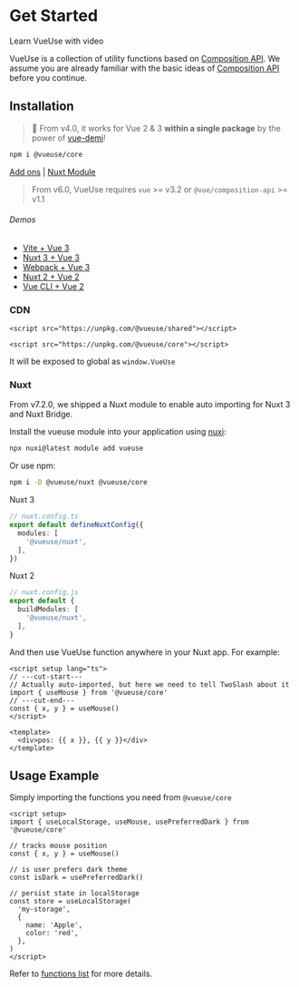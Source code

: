 # Get Started

<CourseLink href="https://vueschool.io/courses/vueuse-for-everyone?friend=vueuse">Learn VueUse with video</CourseLink>

VueUse is a collection of utility functions based on [Composition API](https://vuejs.org/guide/extras/composition-api-faq.html). We assume you are already familiar with the basic ideas of [Composition API](https://vuejs.org/guide/extras/composition-api-faq.html) before you continue.

## Installation

> 🎩 From v4.0, it works for Vue 2 & 3 **within a single package** by the power of [vue-demi](https://github.com/vueuse/vue-demi)!

```bash
npm i @vueuse/core
```

[Add ons](/add-ons.html) | [Nuxt Module](/guide/index.html#nuxt)

> From v6.0, VueUse requires `vue` >= v3.2 or `@vue/composition-api` >= v1.1

###### Demos

- [Vite + Vue 3](https://github.com/vueuse/vueuse-vite-starter)
- [Nuxt 3 + Vue 3](https://github.com/antfu/vitesse-nuxt3)
- [Webpack + Vue 3](https://github.com/vueuse/vueuse-vue3-example)
- [Nuxt 2 + Vue 2](https://github.com/antfu/vitesse-nuxt-bridge)
- [Vue CLI + Vue 2](https://github.com/vueuse/vueuse-vue2-example)

### CDN

```vue
<script src="https://unpkg.com/@vueuse/shared"></script>

<script src="https://unpkg.com/@vueuse/core"></script>
```

It will be exposed to global as `window.VueUse`

### Nuxt

From v7.2.0, we shipped a Nuxt module to enable auto importing for Nuxt 3 and Nuxt Bridge.

Install the vueuse module into your application using [nuxi](https://nuxt.com/docs/api/commands/module):

```bash
npx nuxi@latest module add vueuse
```

Or use npm:

```bash
npm i -D @vueuse/nuxt @vueuse/core
```

Nuxt 3

```ts
// nuxt.config.ts
export default defineNuxtConfig({
  modules: [
    '@vueuse/nuxt',
  ],
})
```

Nuxt 2

```ts
// nuxt.config.js
export default {
  buildModules: [
    '@vueuse/nuxt',
  ],
}
```

And then use VueUse function anywhere in your Nuxt app. For example:

```vue twoslash
<script setup lang="ts">
// ---cut-start---
// Actually auto-imported, but here we need to tell TwoSlash about it
import { useMouse } from '@vueuse/core'
// ---cut-end---
const { x, y } = useMouse()
</script>

<template>
  <div>pos: {{ x }}, {{ y }}</div>
</template>
```

## Usage Example

Simply importing the functions you need from `@vueuse/core`

```vue twoslash
<script setup>
import { useLocalStorage, useMouse, usePreferredDark } from '@vueuse/core'

// tracks mouse position
const { x, y } = useMouse()

// is user prefers dark theme
const isDark = usePreferredDark()

// persist state in localStorage
const store = useLocalStorage(
  'my-storage',
  {
    name: 'Apple',
    color: 'red',
  },
)
</script>
```

Refer to [functions list](/functions) for more details.

